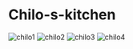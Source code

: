 # Chilo-s-kitchen

![chilo1](https://github.com/user-attachments/assets/05d6bcb2-5957-49bc-8ccc-93d58e6e2bb6)
![chilo2](https://github.com/user-attachments/assets/49d36746-d8aa-479e-b552-273a22e50d04)
![chilo3](https://github.com/user-attachments/assets/1dd85f3d-31b6-4b5e-bc4e-74c39c8931a9)
![chilo4](https://github.com/user-attachments/assets/7376c479-2d0e-45bd-b92f-1dd3797c3766)
